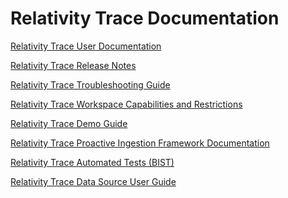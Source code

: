 Relativity Trace Documentation
================================

[Relativity Trace User Documentation](https://relativitydev.github.io/relativity-trace-documentation/user_documentation)

[Relativity Trace Release Notes](https://relativitydev.github.io/relativity-trace-documentation/release_notes)

[Relativity Trace Troubleshooting Guide](https://relativitydev.github.io/relativity-trace-documentation/troubleshooting_guide)

[Relativity Trace Workspace Capabilities and Restrictions](https://relativitydev.github.io/relativity-trace-documentation/trace_workspace)

[Relativity Trace Demo Guide](https://relativitydev.github.io/relativity-trace-documentation/demo_guide)

[Relativity Trace Proactive Ingestion Framework Documentation](https://relativitydev.github.io/relativity-trace-documentation/proactive_ingestion_api_documentation)

[Relativity Trace Automated Tests (BIST)](https://relativitydev.github.io/relativity-trace-documentation/bist_smoke_tests)

[Relativity Trace Data Source User Guide](https://relativitydev.github.io/relativity-trace-documentation/trace_connectors_user_guide)

